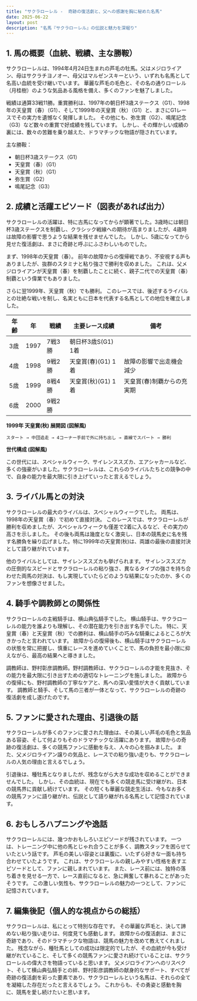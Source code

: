 ```yaml
---
title: "サクラローレル -  奇跡の復活劇と、父への感謝を胸に秘めた名馬"
date: 2025-06-22
layout: post
description: "名馬『サクラローレル』の伝説と魅力を深堀り"
---
```


## 1. 馬の概要（血統、戦績、主な勝鞍）

サクラローレルは、1994年4月24日生まれの芦毛の牡馬。父はメジロライアン、母はサクラチヨノオー、母父はマルゼンスキーという、いずれも名馬として名高い血統を受け継いでいます。  華麗な芦毛の毛色と、その名の通りローレル（月桂樹）のような気品ある風格を備え、多くのファンを魅了しました。

戦績は通算33戦11勝。重賞勝利は、1997年の朝日杯3歳ステークス（G1）、1998年の天皇賞（春）（G1）、そして1999年の天皇賞（秋）（G1）と、まさにG1レースでその実力を遺憾なく発揮しました。  その他にも、弥生賞（G2）、鳴尾記念（G3）など数々の重賞で好成績を残しています。  しかし、その輝かしい成績の裏には、数々の苦難を乗り越えた、ドラマチックな物語が隠されています。

主な勝鞍：

* 朝日杯3歳ステークス（G1）
* 天皇賞（春）（G1）
* 天皇賞（秋）（G1）
* 弥生賞（G2）
* 鳴尾記念（G3）


## 2. 成績と活躍エピソード（図表があれば出力）

サクラローレルの活躍は、特に古馬になってからが顕著でした。3歳時には朝日杯3歳ステークスを制覇し、クラシック戦線への期待が高まりましたが、4歳時は故障の影響で思うような結果を残せませんでした。  しかし、5歳になってから見せた復活劇は、まさに奇跡と呼ぶにふさわしいものでした。

まず、1998年の天皇賞（春）。  前年の故障からの復帰戦であり、不安視する声もありましたが、抜群のスタミナと粘り強さで勝利を収めました。  これは、父メジロライアンが天皇賞（春）を制覇したことに続く、親子二代での天皇賞（春）制覇という偉業でもありました。

さらに翌1999年、天皇賞（秋）でも勝利。  このレースでは、後述するライバルとの壮絶な戦いを制し、名実ともに日本を代表する名馬としての地位を確立しました。


| 年齢 | 年 | 戦績 | 主要レース成績 | 備考 |
|---|---|---|---|---|
| 3歳 | 1997 | 7戦3勝 | 朝日杯3歳S(G1) 1着 |  |
| 4歳 | 1998 | 9戦2勝 | 天皇賞(春)(G1) 1着 | 故障の影響で出走機会減少 |
| 5歳 | 1999 | 8戦4勝 | 天皇賞(秋)(G1) 1着 | 天皇賞(春)制覇からの充実期 |
| 6歳 | 2000 | 9戦2勝 |  |  |


**1999年 天皇賞(秋) 展開図 (図解風)**

```
スタート → 中団追走 → 4コーナー手前で外に持ち出し → 直線でスパート → 勝利
```

**世代構成 (図解風)**

この世代には、スペシャルウィーク、サイレンススズカ、エアシャカールなど、多くの強豪がいました。サクラローレルは、これらのライバルたちとの競争の中で、自身の能力を最大限に引き上げていったと言えるでしょう。


## 3. ライバル馬との対決

サクラローレルの最大のライバルは、スペシャルウィークでした。  両馬は、1998年の天皇賞（春）で初めて直接対決。  このレースでは、サクラローレルが勝利を収めましたが、スペシャルウィークも僅差で2着に入るなど、その実力の高さを示しました。  その後も両馬は幾度となく激突し、日本の競馬史に名を残す名勝負を繰り広げました。特に1999年の天皇賞(秋)は、両雄の最後の直接対決として語り継がれています。

他のライバルとしては、サイレンススズカも挙げられます。  サイレンススズカの圧倒的なスピードとサクラローレルの粘り強さ、異なるタイプの強さを持ち合わせた両馬の対決は、もし実現していたらどのような結果になったのか、多くのファンを想像させました。


## 4. 騎手や調教師との関係性

サクラローレルの主戦騎手は、横山典弘騎手でした。  横山騎手は、サクラローレルの能力を誰よりも理解し、その潜在能力を引き出す名手でした。  特に、天皇賞（春）と天皇賞（秋）での勝利は、横山騎手の巧みな騎乗によるところが大きかったと言われています。  故障からの復帰後も、横山騎手はサクラローレルの状態を常に把握し、慎重にレースを進めていくことで、馬の負担を最小限に抑えながら、最高の結果へと導きました。

調教師は、野村彰彦調教師。野村調教師は、サクラローレルの才能を見抜き、その能力を最大限に引き出すための適切なトレーニングを施しました。  故障からの復帰にも、野村調教師の丁寧なケアと、馬への深い愛情が大きく貢献しています。  調教師と騎手、そして馬の三者が一体となって、サクラローレルの奇跡の復活劇を成し遂げたのです。


## 5. ファンに愛された理由、引退後の話

サクラローレルが多くのファンに愛された理由は、その美しい芦毛の毛色と気品ある容姿、そして何よりもそのドラマチックな活躍にあります。  故障からの奇跡の復活劇は、多くの競馬ファンに感動を与え、人々の心を掴みました。  また、父メジロライアン譲りの気品と、レースでの粘り強い走りも、サクラローレルの人気の理由と言えるでしょう。

引退後は、種牡馬となりましたが、残念ながら大きな成功を収めることができませんでした。  しかし、その血統は、現在でも多くの競走馬に受け継がれ、日本の競馬界に貢献し続けています。  その短くも華麗な競走生活は、今もなお多くの競馬ファンに語り継がれ、伝説として語り継がれる名馬として記憶されています。


## 6. おもしろハプニングや逸話

サクラローレルには、幾つかおもしろいエピソードが残されています。  一つは、トレーニング中に他の馬とじゃれ合うことが多く、調教スタッフを困らせていたという話です。  芦毛の美しい容姿とは裏腹に、いたずら好きな一面も持ち合わせていたようです。  これは、サクラローレルの親しみやすい性格を表すエピソードとして、ファンに親しまれています。  また、レース前には、独特の落ち着きを見せる一方で、レース直前になると、急に興奮して暴れることがあったそうです。  この激しい気性も、サクラローレルの魅力の一つとして、ファンに記憶されています。


## 7. 編集後記（個人的な視点からの総括）

サクラローレルは、私にとって特別な存在です。  その華麗な芦毛と、決して諦めない粘り強い走りは、何度見ても感動します。  故障からの復活劇は、まさに奇跡であり、そのドラマチックな物語は、競馬の魅力を改めて教えてくれました。  残念ながら、種牡馬としての成功は限定的でしたが、その血統が今も受け継がれていること、そして多くの競馬ファンに愛され続けていることは、サクラローレルの偉大さを物語っていると思います。  父メジロライアンへのリスペクト、そして横山典弘騎手との絆、野村彰彦調教師の献身的なサポート、すべてが奇跡の復活劇を彩った要素であり、サクラローレルという名馬は、それらの全てを凝縮した存在だったと言えるでしょう。  これからも、その勇姿と感動を胸に、競馬を愛し続けたいと思います。
